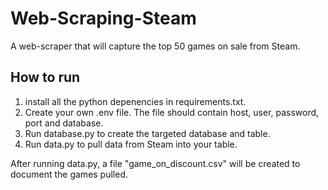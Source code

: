 # Web-Scraping-Steam

A web-scraper that will capture the top 50 games on sale from Steam.

## How to run
1. install all the python depenencies in requirements.txt.
2. Create your own .env file. The file should contain host, user, password, port and database.
3. Run database.py to create the targeted database and table.
4. Run data.py to pull data from Steam into your table.

After running data.py, a file "game_on_discount.csv" will be created to document the games pulled.